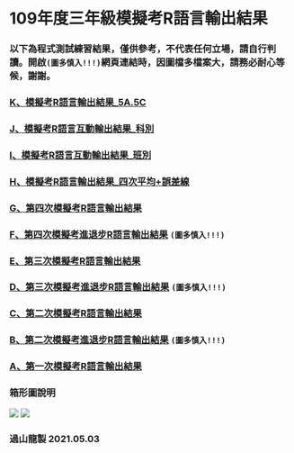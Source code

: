 # 109年度三年級模擬考R語言輸出結果

### 以下為程式測試練習結果，僅供參考，不代表任何立場，請自行判讀。開啟`(圖多慎入!!!)`網頁連結時，因圖檔多檔案大，請務必耐心等候，謝謝。
### [K、模擬考R語言輸出結果_5A.5C](https://tjjh.github.io/109MT/R109.data01020304.5a.5c.RMD.html)
### [J、模擬考R語言互動輸出結果_科別](https://tjjh.shinyapps.io/109MTS/)
### [I、模擬考R語言互動輸出結果_班別](https://tjjh.shinyapps.io/109MTC/)
### [H、模擬考R語言輸出結果_四次平均+誤差線](https://tjjh.github.io/109MT/R109.data01020304.RMD.html)
### [G、第四次模擬考R語言輸出結果](https://tjjh.github.io/109MT/R109a04-ggplotly.RMD.html)
### [F、第四次模擬考進退步R語言輸出結果](https://tjjh.github.io/109MT/R109a03.a04.for.loop.RMD.html) `(圖多慎入!!!)`
### [E、第三次模擬考R語言輸出結果](https://tjjh.github.io/109MT/R109a03-ggplotly.RMD.html)
### [D、第三次模擬考進退步R語言輸出結果](https://tjjh.github.io/109MT/R109a02.a03.without.loop-ggplotly.RMD.html) `(圖多慎入!!!)`
### [C、第二次模擬考R語言輸出結果](https://tjjh.github.io/109MT/R109a02-ggplotly.RMD.html)
### [B、第二次模擬考進退步R語言輸出結果](https://tjjh.github.io/109MT/R109a01.a02.without.loop-ggplotly.RMD.html) `(圖多慎入!!!)`
### [A、第一次模擬考R語言輸出結果](https://tjjh.github.io/109MT/R109a01-ggplotly.RMD.html)

### 箱形圖說明
<img src="https://tjjh.github.io/109MT/001.png">

<img src="https://tjjh.github.io/109MT/002.png">

### 過山龍製 2021.05.03
